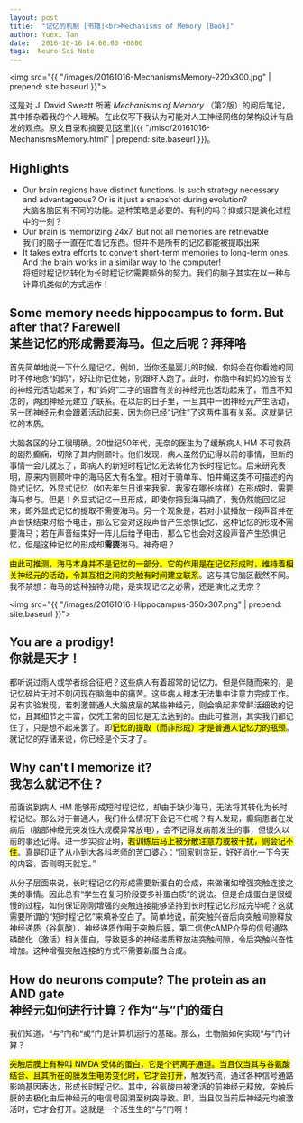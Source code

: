 ```yaml
---
layout: post
title:  "记忆的机制 [书籍]<br>Mechanisms of Memory [Book]"
author: Yuexi Tan
date:   2016-10-16 14:00:00 +0800
tags:  Neuro-Sci Note
---
```


<img src="{{ "/images/20161016-MechanismsMemory-220x300.jpg" | prepend: site.baseurl }}">

这是对 J. David Sweatt 所著 *Mechanisms of Memory* （第2版）的阅后笔记，其中掺杂着我的个人理解。在此仅写下我认为可能对人工神经网络的架构设计有启发的观点。原文目录和摘要见[这里]({{ "/misc/20161016-MechanismsMemory.html" | prepend: site.baseurl }})。

## Highlights

+ Our brain regions have distinct functions. Is such strategy necessary and advantageous? Or is it just a snapshot during evolution? <br>大脑各脑区有不同的功能。这种策略是必要的、有利的吗？抑或只是演化过程中的一刻？
+ Our brain is memorizing 24x7. But not all memories are retrievable <br>我们的脑子一直在忙着记东西。但并不是所有的记忆都能被提取出来
+ It takes extra efforts to convert short-term memories to long-term ones. And the brain works in a similar way to the computer! <br>将短时程记忆转化为长时程记忆需要额外的努力。我们的脑子其实在以一种与计算机类似的方式运作！

## Some memory needs hippocampus to form. But after that? Farewell <br>某些记忆的形成需要海马。但之后呢？拜拜咯

首先简单地说一下什么是记忆。例如，当你还是婴儿的时候，你妈会在你看她的同时不停地念“妈妈”，好让你记住她，别跟坏人跑了。此时，你脑中和妈妈的脸有关的神经元活动起来了，和“妈妈”二字的语音有关的神经元也活动起来了，而且不知怎的，两团神经元建立了联系。在以后的日子里，一旦其中一团神经元产生活动，另一团神经元也会跟着活动起来，因为你已经“记住”了这两件事有关系。这就是记忆的本质。

大脑各区的分工很明确。20世纪50年代，无奈的医生为了缓解病人 HM 不可救药的剧烈癫痫，切除了其内侧颞叶。他们发现，病人虽然仍记得以前的事情，但新的事情一会儿就忘了，即病人的新短时程记忆无法转化为长时程记忆。后来研究表明，原来内侧颞叶中的海马区大有名堂。相对于骑单车、怕井绳这类不可描述的內隐式记忆，外显式记忆（如去年生日谁来我家、我家在哪长啥样）在形成时，需要海马参与。但是！外显式记忆一旦形成，即使你把我海马摘了，我仍然能回忆起来，即外显式记忆的提取不需要海马。另一个现象是，若对小鼠播放一段声音并在声音快结束时给予电击，那么它会对这段声音产生恐惧记忆，这种记忆的形成**不**需要海马；若在声音结束好一阵儿后给予电击，那么它也会对这段声音产生恐惧记忆，但是这种记忆的形成却**需要**海马。神奇吧？

<mark>由此可推测，海马本身并不是记忆的一部分。它的作用是在记忆形成时，维持着相关神经元的活动，令其互相之间的突触有时间建立联系</mark>。这与其它脑区截然不同。我不禁想：海马的这种独特功能，是实现记忆之必需，还是演化之无奈？

<img src="{{ "/images/20161016-Hippocampus-350x307.png" | prepend: site.baseurl }}">

## You are a prodigy! <br>你就是天才！

都听说过雨人或学者综合征吧？这些病人有着超常的记忆力。但是伴随而来的，是记忆碎片无时不刻闪现在脑海中的痛苦。这些病人根本无法集中注意力完成工作。另有实验发现，若刺激普通人大脑皮层的某些神经元，则会唤起非常鲜活细致的记忆，且其细节之丰富，仅凭正常的回忆是无法达到的。由此可推测，其实我们都记住了，只是想不起来罢了。即<mark>记忆的提取（而非形成）才是普通人记忆力的瓶颈</mark>。就记忆的存储来说，你已经是个天才了。

## Why can't I memorize it? <br>我怎么就记不住？

前面说到病人 HM 能够形成短时程记忆，却由于缺少海马，无法将其转化为长时程记忆。那么对于普通人，我们什么情况下会记不住呢？有人发现，癫痫患者在发病后（脑部神经元突发性大规模异常放电），会不记得发病前发生的事，但很久以前的事还记得。进一步实验证明，<mark>若训练后马上被分散注意力或被干扰，则会记不住</mark>。真是印证了从小到大各科老师的苦口婆心：“回家别贪玩，好好消化一下今天的内容，否则明天就忘。”

从分子层面来说，长时程记忆的形成需要新蛋白的合成，来做诸如增强突触连接之类的事情。因此总有“学生在复习阶段要多补蛋白质”的说法。但是合成蛋白是很缓慢的过程，如何保证刚刚增强的突触连接能够坚持到长时程记忆形成完毕呢？这就需要所谓的“短时程记忆”来填补空白了。简单地说，前突触兴奋后向突触间隙释放神经递质（谷氨酸），神经递质作用于突触后膜，第二信使cAMP介导的信号通路磷酸化（激活）相关蛋白，导致更多的神经递质释放进突触间隙，令后突触兴奋性增加。这种增强突触连接的方式不需要新蛋白合成。

## How do neurons compute? The protein as an AND gate<br>神经元如何进行计算？作为“与”门的蛋白

我们知道，“与”门和“或”门是计算机运行的基础。那么，生物脑如何实现“与”门计算？

<mark>突触后膜上有种叫 NMDA 受体的蛋白，它是个钙离子通道。当且仅当其与谷氨酸结合、且其所在的膜发生电势变化时，它才会打开</mark>，触发钙流，通过各种信号通路影响基因表达，形成长时程记忆。其中，谷氨酸由被激活的前神经元释放，突触后膜的去极化由后神经元的电信号回溯至树突导致。即，当且仅当前后神经元均被激活时，它才会打开。这就是一个活生生的“与”门啊！
